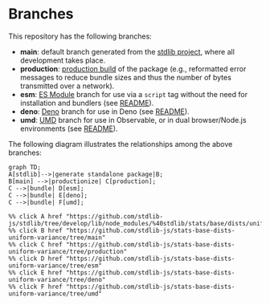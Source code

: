 <!--

@license Apache-2.0

Copyright (c) 2022 The Stdlib Authors.

Licensed under the Apache License, Version 2.0 (the "License");
you may not use this file except in compliance with the License.
You may obtain a copy of the License at

    http://www.apache.org/licenses/LICENSE-2.0

Unless required by applicable law or agreed to in writing, software
distributed under the License is distributed on an "AS IS" BASIS,
WITHOUT WARRANTIES OR CONDITIONS OF ANY KIND, either express or implied.
See the License for the specific language governing permissions and
limitations under the License.

-->

# Branches

This repository has the following branches:

-   **main**: default branch generated from the [stdlib project][stdlib-url], where all development takes place.
-   **production**: [production build][production-url] of the package (e.g., reformatted error messages to reduce bundle sizes and thus the number of bytes transmitted over a network).
-   **esm**: [ES Module][esm-url] branch for use via a `script` tag without the need for installation and bundlers (see [README][esm-readme]).
-   **deno**: [Deno][deno-url] branch for use in Deno (see [README][deno-readme]).
-   **umd**: [UMD][umd-url] branch for use in Observable, or in dual browser/Node.js environments (see [README][umd-readme]).

The following diagram illustrates the relationships among the above branches:

```mermaid
graph TD;
A[stdlib]-->|generate standalone package|B;
B[main] -->|productionize| C[production];
C -->|bundle| D[esm];
C -->|bundle| E[deno];
C -->|bundle| F[umd];

%% click A href "https://github.com/stdlib-js/stdlib/tree/develop/lib/node_modules/%40stdlib/stats/base/dists/uniform/variance"
%% click B href "https://github.com/stdlib-js/stats-base-dists-uniform-variance/tree/main"
%% click C href "https://github.com/stdlib-js/stats-base-dists-uniform-variance/tree/production"
%% click D href "https://github.com/stdlib-js/stats-base-dists-uniform-variance/tree/esm"
%% click E href "https://github.com/stdlib-js/stats-base-dists-uniform-variance/tree/deno"
%% click F href "https://github.com/stdlib-js/stats-base-dists-uniform-variance/tree/umd"
```

[stdlib-url]: https://github.com/stdlib-js/stdlib/tree/develop/lib/node_modules/%40stdlib/stats/base/dists/uniform/variance
[production-url]: https://github.com/stdlib-js/stats-base-dists-uniform-variance/tree/production
[deno-url]: https://github.com/stdlib-js/stats-base-dists-uniform-variance/tree/deno
[deno-readme]: https://github.com/stdlib-js/stats-base-dists-uniform-variance/blob/deno/README.md
[umd-url]: https://github.com/stdlib-js/stats-base-dists-uniform-variance/tree/umd
[umd-readme]: https://github.com/stdlib-js/stats-base-dists-uniform-variance/blob/umd/README.md
[esm-url]: https://github.com/stdlib-js/stats-base-dists-uniform-variance/tree/esm
[esm-readme]: https://github.com/stdlib-js/stats-base-dists-uniform-variance/blob/esm/README.md